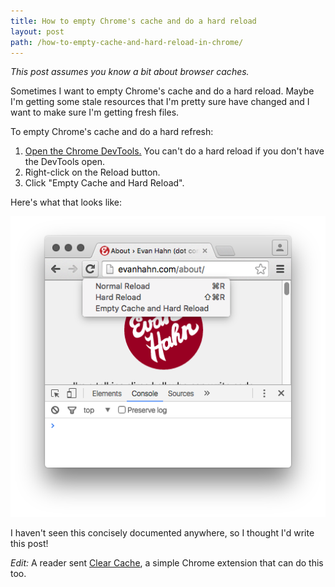 ```yaml
---
title: How to empty Chrome's cache and do a hard reload
layout: post
path: /how-to-empty-cache-and-hard-reload-in-chrome/
---
```


_This post assumes you know a bit about browser caches._

Sometimes I want to empty Chrome's cache and do a hard reload. Maybe I'm getting some stale resources that I'm pretty sure have changed and I want to make sure I'm getting fresh files.

To empty Chrome's cache and do a hard refresh:

1. [Open the Chrome DevTools.](https://developer.chrome.com/devtools#access) You can't do a hard reload if you don't have the DevTools open.
2. Right-click on the Reload button.
3. Click "Empty Cache and Hard Reload".

Here's what that looks like:

![Screenshot of "Empty Cache and Hard Reload" in Chrome](/uploads/2016-04-30-empty-cache-and-hard-reload.png)

I haven't seen this concisely documented anywhere, so I thought I'd write this post!

_Edit:_ A reader sent [Clear Cache](https://chrome.google.com/webstore/detail/clear-cache/cppjkneekbjaeellbfkmgnhonkkjfpdn?hl=en), a simple Chrome extension that can do this too.

